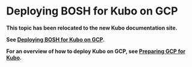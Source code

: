 # Deploying BOSH for Kubo on GCP

**This topic has been relocated to the new Kubo documentation site.**

**See [Deploying BOSH for Kubo on GCP](https://docs-kubo.cfapps.io/installing/gcp/deploying-bosh-gcp/).**

**For an overview of how to deploy Kubo on GCP, see [Preparing GCP for Kubo](https://docs-kubo.cfapps.io/installing/gcp/).**
